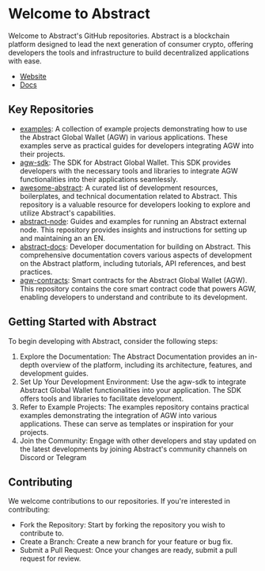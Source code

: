 # Welcome to Abstract

Welcome to Abstract's GitHub repositories. Abstract is a blockchain platform designed to lead the next generation of consumer crypto, offering developers the tools and infrastructure to build decentralized applications with ease. ​

- [Website](https://abs.xyz)
- [Docs](https://docs.abs.xyz)

## Key Repositories
- [examples](https://github.com/abstract-foundation/examples): A collection of example projects demonstrating how to use the Abstract Global Wallet (AGW) in various applications. These examples serve as practical guides for developers integrating AGW into their projects.​
- [agw-sdk](https://github.com/abstract-foundation/agw-sdk/): The SDK for Abstract Global Wallet. This SDK provides developers with the necessary tools and libraries to integrate AGW functionalities into their applications seamlessly.​
- [awesome-abstract](https://github.com/abstract-foundation/awesome-abstract/): A curated list of development resources, boilerplates, and technical documentation related to Abstract. This repository is a valuable resource for developers looking to explore and utilize Abstract's capabilities.​
- [abstract-node](https://github.com/abstract-foundation/abstract-node): Guides and examples for running an Abstract external node. This repository provides insights and instructions for setting up and maintaining an an EN.​
- [abstract-docs](https://github.com/abstract-foundation/abstract-docs): Developer documentation for building on Abstract. This comprehensive documentation covers various aspects of development on the Abstract platform, including tutorials, API references, and best practices.​
- [agw-contracts](https://github.com/Abstract-Foundation/agw-contracts): Smart contracts for the Abstract Global Wallet (AGW). This repository contains the core smart contract code that powers AGW, enabling developers to understand and contribute to its development.​

## Getting Started with Abstract
To begin developing with Abstract, consider the following steps:

1. Explore the Documentation: The Abstract Documentation provides an in-depth overview of the platform, including its architecture, features, and development guides.​
2. Set Up Your Development Environment: Use the agw-sdk to integrate Abstract Global Wallet functionalities into your application. The SDK offers tools and libraries to facilitate development.​
3. Refer to Example Projects: The examples repository contains practical examples demonstrating the integration of AGW into various applications. These can serve as templates or inspiration for your projects.​
4. Join the Community: Engage with other developers and stay updated on the latest developments by joining Abstract's community channels on Discord or Telegram​

## Contributing
We welcome contributions to our repositories. If you're interested in contributing:

- Fork the Repository: Start by forking the repository you wish to contribute to.​
- Create a Branch: Create a new branch for your feature or bug fix.​
- Submit a Pull Request: Once your changes are ready, submit a pull request for review.
